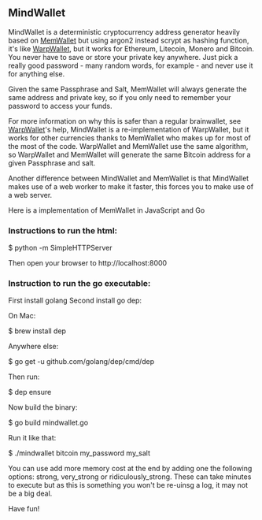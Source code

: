 ## MindWallet

MindWallet is a deterministic cryptocurrency address generator heavily based on [MemWallet](https://github.com/dvdbng/memwallet) but using argon2 instead scrypt as hashing function,
it's like [WarpWallet](https://keybase.io/warp/), but it works for Ethereum, Litecoin, Monero and Bitcoin. You never have to save or store your private key anywhere. Just pick a really good password - many random words, for example - and never use it for anything else.

Given the same Passphrase and Salt, MemWallet will always generate the same address and private key, so if you only need to remember your password to access your funds.

For more information on why this is safer than a regular brainwallet, see [WarpWallet](https://keybase.io/warp/)'s help, MindWallet is a re-implementation of WarpWallet, but it works for other currencies thanks to MemWallet who makes up for most of the  most of the code. WarpWallet and MemWallet use the same algorithm, so WarpWallet and MemWallet will generate the same Bitcoin address for a given Passphrase and salt.

Another difference between MindWallet and MemWallet is that MindWallet makes use of a web worker to make it faster, this forces you to make use of a web server.

Here is a implementation of MemWallet in JavaScript and Go

### Instructions to run the html:

$ python -m SimpleHTTPServer

Then open your browser to http://localhost:8000

### Instruction to run the go executable:

First install golang
Second install go dep:

On Mac:

$ brew install dep

Anywhere else:

$ go get -u github.com/golang/dep/cmd/dep

Then run:

$ dep ensure

Now build the binary:

$ go build mindwallet.go

Run it like that:

$ ./mindwallet bitcoin my_password my_salt

You can use add more memory cost at the end by adding one the following options: strong, very_strong or ridiculously_strong. These can take minutes
to execute but as this is something you won't be re-uinsg a log, it may not be a big deal.

Have fun!
